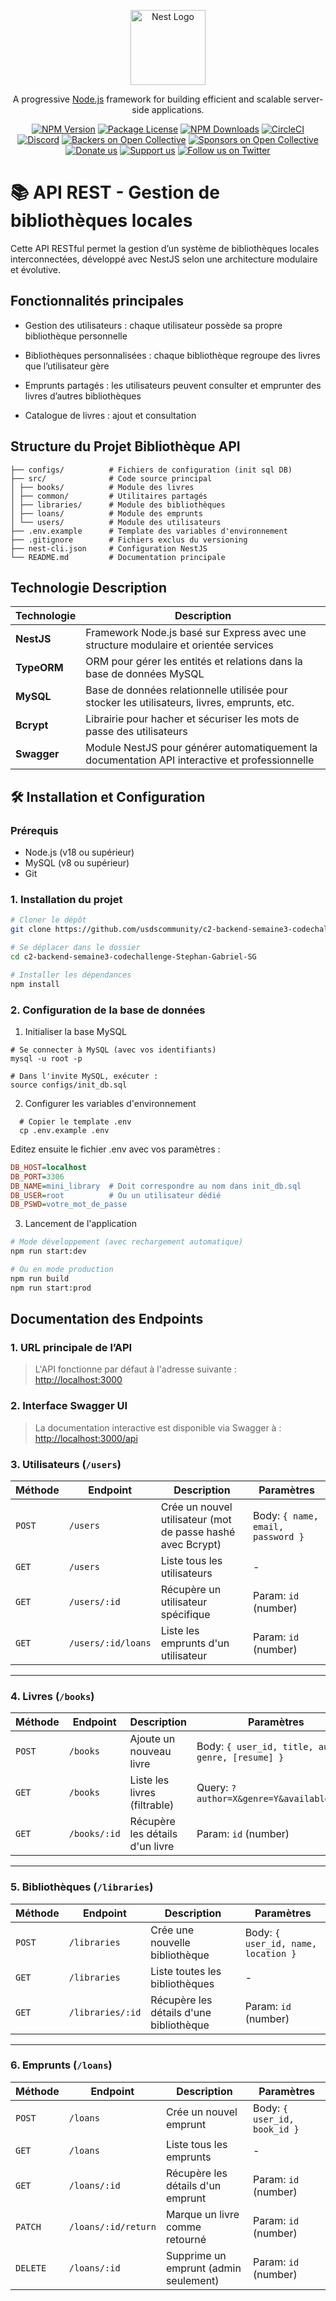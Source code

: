 <p align="center">
  <a href="http://nestjs.com/" target="blank"><img src="https://nestjs.com/img/logo-small.svg" width="120" alt="Nest Logo" /></a>
</p>

[circleci-image]: https://img.shields.io/circleci/build/github/nestjs/nest/master?token=abc123def456
[circleci-url]: https://circleci.com/gh/nestjs/nest

  <p align="center">A progressive <a href="http://nodejs.org" target="_blank">Node.js</a> framework for building efficient and scalable server-side applications.</p>
    <p align="center">
<a href="https://www.npmjs.com/~nestjscore" target="_blank"><img src="https://img.shields.io/npm/v/@nestjs/core.svg" alt="NPM Version" /></a>
<a href="https://www.npmjs.com/~nestjscore" target="_blank"><img src="https://img.shields.io/npm/l/@nestjs/core.svg" alt="Package License" /></a>
<a href="https://www.npmjs.com/~nestjscore" target="_blank"><img src="https://img.shields.io/npm/dm/@nestjs/common.svg" alt="NPM Downloads" /></a>
<a href="https://circleci.com/gh/nestjs/nest" target="_blank"><img src="https://img.shields.io/circleci/build/github/nestjs/nest/master" alt="CircleCI" /></a>
<a href="https://discord.gg/G7Qnnhy" target="_blank"><img src="https://img.shields.io/badge/discord-online-brightgreen.svg" alt="Discord"/></a>
<a href="https://opencollective.com/nest#backer" target="_blank"><img src="https://opencollective.com/nest/backers/badge.svg" alt="Backers on Open Collective" /></a>
<a href="https://opencollective.com/nest#sponsor" target="_blank"><img src="https://opencollective.com/nest/sponsors/badge.svg" alt="Sponsors on Open Collective" /></a>
  <a href="https://paypal.me/kamilmysliwiec" target="_blank"><img src="https://img.shields.io/badge/Donate-PayPal-ff3f59.svg" alt="Donate us"/></a>
    <a href="https://opencollective.com/nest#sponsor"  target="_blank"><img src="https://img.shields.io/badge/Support%20us-Open%20Collective-41B883.svg" alt="Support us"></a>
  <a href="https://twitter.com/nestframework" target="_blank"><img src="https://img.shields.io/twitter/follow/nestframework.svg?style=social&label=Follow" alt="Follow us on Twitter"></a>
</p>
  <!--[![Backers on Open Collective](https://opencollective.com/nest/backers/badge.svg)](https://opencollective.com/nest#backer)
  [![Sponsors on Open Collective](https://opencollective.com/nest/sponsors/badge.svg)](https://opencollective.com/nest#sponsor)-->

#

# 📚 API REST - Gestion de bibliothèques locales

Cette API RESTful permet la gestion d’un système de bibliothèques locales interconnectées, développé avec NestJS selon une architecture modulaire et évolutive.

## Fonctionnalités principales

- Gestion des utilisateurs : chaque utilisateur possède sa propre bibliothèque personnelle

- Bibliothèques personnalisées : chaque bibliothèque regroupe des livres que l’utilisateur gère

- Emprunts partagés : les utilisateurs peuvent consulter et emprunter des livres d’autres bibliothèques

- Catalogue de livres : ajout et consultation

## Structure du Projet Bibliothèque API

```bash.
├── configs/          # Fichiers de configuration (init sql DB)
├── src/              # Code source principal
│ ├── books/          # Module des livres
│ ├── common/         # Utilitaires partagés
│ ├── libraries/      # Module des bibliothèques
│ ├── loans/          # Module des emprunts
│ └── users/          # Module des utilisateurs
├── .env.example      # Template des variables d'environnement
├── .gitignore        # Fichiers exclus du versioning
├── nest-cli.json     # Configuration NestJS
└── README.md         # Documentation principale
```

## Technologie Description

| Technologie | Description                                                                                    |
| ----------- | ---------------------------------------------------------------------------------------------- |
| **NestJS**  | Framework Node.js basé sur Express avec une structure modulaire et orientée services           |
| **TypeORM** | ORM pour gérer les entités et relations dans la base de données MySQL                          |
| **MySQL**   | Base de données relationnelle utilisée pour stocker les utilisateurs, livres, emprunts, etc.   |
| **Bcrypt**  | Librairie pour hacher et sécuriser les mots de passe des utilisateurs                          |
| **Swagger** | Module NestJS pour générer automatiquement la documentation API interactive et professionnelle |

## 🛠 Installation et Configuration

### Prérequis

- Node.js (v18 ou supérieur)
- MySQL (v8 ou supérieur)
- Git

### 1. Installation du projet

```bash
# Cloner le dépôt
git clone https://github.com/usdscommunity/c2-backend-semaine3-codechallenge-Stephan-Gabriel-SG.git

# Se déplacer dans le dossier
cd c2-backend-semaine3-codechallenge-Stephan-Gabriel-SG

# Installer les dépendances
npm install
```

### 2. Configuration de la base de données

1. Initialiser la base MySQL

```shell
# Se connecter à MySQL (avec vos identifiants)
mysql -u root -p

# Dans l'invite MySQL, exécuter :
source configs/init_db.sql
```

2. Configurer les variables d'environnement

```shell
  # Copier le template .env
  cp .env.example .env
```

Editez ensuite le fichier .env avec vos paramètres :

```ini
DB_HOST=localhost
DB_PORT=3306
DB_NAME=mini_library  # Doit correspondre au nom dans init_db.sql
DB_USER=root          # Ou un utilisateur dédié
DB_PSWD=votre_mot_de_passe
```

3. Lancement de l'application

```bash
# Mode développement (avec rechargement automatique)
npm run start:dev

# Ou en mode production
npm run build
npm run start:prod
```

## Documentation des Endpoints

### 1. URL principale de l’API

> L'API fonctionne par défaut à l'adresse suivante :
> [http://localhost:3000](http://localhost:3000)

### 2. Interface Swagger UI

> La documentation interactive est disponible via Swagger à :
> [http://localhost:3000/api](http://localhost:3000/api)

### 3. Utilisateurs (`/users`)

| Méthode | Endpoint           | Description                                                 | Paramètres                        |
| ------- | ------------------ | ----------------------------------------------------------- | --------------------------------- |
| `POST`  | `/users`           | Crée un nouvel utilisateur (mot de passe hashé avec Bcrypt) | Body: `{ name, email, password }` |
| `GET`   | `/users`           | Liste tous les utilisateurs                                 | -                                 |
| `GET`   | `/users/:id`       | Récupère un utilisateur spécifique                          | Param: `id` (number)              |
| `GET`   | `/users/:id/loans` | Liste les emprunts d'un utilisateur                         | Param: `id` (number)              |

---

### 4. Livres (`/books`)

| Méthode | Endpoint     | Description                     | Paramètres                                          |
| ------- | ------------ | ------------------------------- | --------------------------------------------------- |
| `POST`  | `/books`     | Ajoute un nouveau livre         | Body: `{ user_id, title, author, genre, [resume] }` |
| `GET`   | `/books`     | Liste les livres (filtrable)    | Query: `?author=X&genre=Y&available=true`           |
| `GET`   | `/books/:id` | Récupère les détails d'un livre | Param: `id` (number)                                |

---

### 5. Bibliothèques (`/libraries`)

| Méthode | Endpoint         | Description                             | Paramètres                          |
| ------- | ---------------- | --------------------------------------- | ----------------------------------- |
| `POST`  | `/libraries`     | Crée une nouvelle bibliothèque          | Body: `{ user_id, name, location }` |
| `GET`   | `/libraries`     | Liste toutes les bibliothèques          | -                                   |
| `GET`   | `/libraries/:id` | Récupère les détails d'une bibliothèque | Param: `id` (number)                |

---

### 6. Emprunts (`/loans`)

| Méthode  | Endpoint            | Description                           | Paramètres                   |
| -------- | ------------------- | ------------------------------------- | ---------------------------- |
| `POST`   | `/loans`            | Crée un nouvel emprunt                | Body: `{ user_id, book_id }` |
| `GET`    | `/loans`            | Liste tous les emprunts               | -                            |
| `GET`    | `/loans/:id`        | Récupère les détails d'un emprunt     | Param: `id` (number)         |
| `PATCH`  | `/loans/:id/return` | Marque un livre comme retourné        | Param: `id` (number)         |
| `DELETE` | `/loans/:id`        | Supprime un emprunt (admin seulement) | Param: `id` (number)         |
